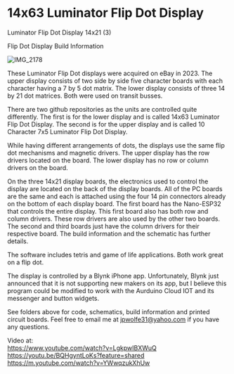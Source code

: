 # 14x63 Luminator Flip Dot Display
Luminator Flip Dot Display 14x21 (3)

Flip Dot Display Build Information

![IMG_2178](https://github.com/user-attachments/assets/3ae5ba9a-99da-4f12-9b67-abaf8a084262)

These Luminator Flip Dot displays were acquired on eBay in 2023.  The upper display consists of two side by side five character boards with each character having a 7 by 5 dot matrix.  The lower display consists of three 14 by 21 dot matrices.  Both were used on transit busses.

There are two github repositories as the units are controlled quite differently.  The first is for the lower display and is called 14x63 Luminator Flip Dot Display.  The second is for the upper display and is called 10 Character 7x5 Luminator Flip Dot Display.

While having different arrangements of dots, the displays use the same flip dot mechanisms and magnetic drivers.  The upper display has the row drivers located on the board.  The lower display has no row or column drivers on the board.  

On the three 14x21 display boards, the electronics used to control the display are located on the back of the display boards.  All of the PC boards are the same and each is attached using the four 14 pin connectors already on the bottom of each display board.  The first board has the Nano-ESP32 that controls the entire display.  This first board also has both row and column drivers.  These row drivers are also used by the other two boards.  The second and third boards just have the column drivers for their respective board.  The build information and the schematic has further details.

The software includes tetris and game of life applications.  Both work great on a flip dot.  

The display is controlled by a Blynk iPhone app.  Unfortunately, Blynk just announced that it is not supporting new makers on its app, but I believe this program could be modified to work with the Aurduino Cloud IOT and its messenger and button widgets.

See folders above for code, schematics, build information and printed circuit boards. Feel free to email me at jpwolfe31@yahoo.com if you have any questions.

Video at:  
https://www.youtube.com/watch?v=LgkpwIBXWuQ
https://youtu.be/BQHgyntLoKs?feature=shared
https://m.youtube.com/watch?v=YWwqzukXhUw


